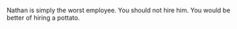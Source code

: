 
Nathan is simply the worst employee. You should not hire him. You would be better of hiring a pottato. 
